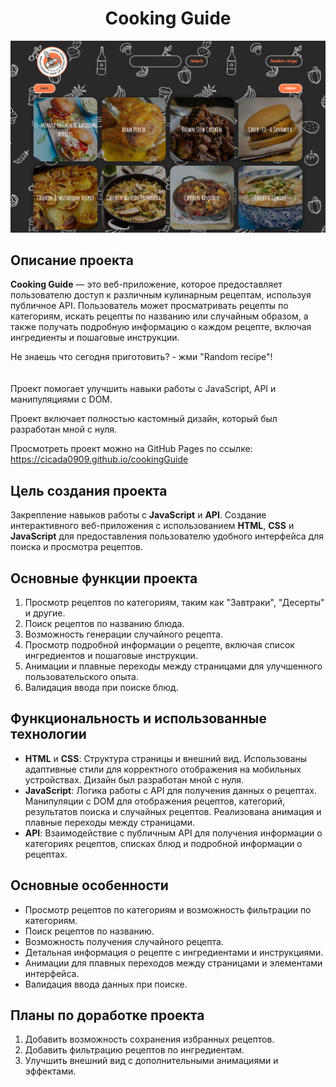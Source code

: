 <h1 align="center">Cooking Guide</h1>

<p align="center">
<img src="./title.png" title="Cooking Guide" max-width="726px" max-height="443px">
</p>

<h2 align="left">Описание проекта</h2>

**Cooking Guide** — это веб-приложение, которое предоставляет пользователю доступ к различным кулинарным рецептам, используя публичное API. Пользователь может просматривать рецепты по категориям, искать рецепты по названию или случайным образом, а также получать подробную информацию о каждом рецепте, включая ингредиенты и пошаговые инструкции.

Не знаешь что сегодня приготовить? - жми "Random recipe"!
<br>
<br>
<br>
Проект помогает улучшить навыки работы с JavaScript, API и манипуляциями с DOM.

Проект включает полностью кастомный дизайн, который был разработан мной с нуля.

Просмотреть проект можно на GitHub Pages по ссылке:  https://cicada0909.github.io/cookingGuide

<h2 align="left">Цель создания проекта</h2>

Закрепление навыков работы с **JavaScript** и **API**. Создание интерактивного веб-приложения с использованием **HTML**, **CSS** и **JavaScript** для предоставления пользователю удобного интерфейса для поиска и просмотра рецептов.

<h2 align="left">Основные функции проекта</h2>

1. Просмотр рецептов по категориям, таким как "Завтраки", "Десерты" и другие.
2. Поиск рецептов по названию блюда.
3. Возможность генерации случайного рецепта.
4. Просмотр подробной информации о рецепте, включая список ингредиентов и пошаговые инструкции.
5. Анимации и плавные переходы между страницами для улучшенного пользовательского опыта.
6. Валидация ввода при поиске блюд.

<h2 align="left">Функциональность и использованные технологии</h2>

- **HTML** и **CSS**: Структура страницы и внешний вид. Использованы адаптивные стили для корректного отображения на мобильных устройствах. Дизайн был разработан мной с нуля.
- **JavaScript**: Логика работы с API для получения данных о рецептах. Манипуляции с DOM для отображения рецептов, категорий, результатов поиска и случайных рецептов. Реализована анимация и плавные переходы между страницами.
- **API**: Взаимодействие с публичным API для получения информации о категориях рецептов, списках блюд и подробной информации о рецептах.

<h2 align="left">Основные особенности</h2>

- Просмотр рецептов по категориям и возможность фильтрации по категориям.
- Поиск рецептов по названию.
- Возможность получения случайного рецепта.
- Детальная информация о рецепте с ингредиентами и инструкциями.
- Анимации для плавных переходов между страницами и элементами интерфейса.
- Валидация ввода данных при поиске.

<h2 align="left">Планы по доработке проекта</h2>

1. Добавить возможность сохранения избранных рецептов.
2. Добавить фильтрацию рецептов по ингредиентам.
3. Улучшить внешний вид с дополнительными анимациями и эффектами.
